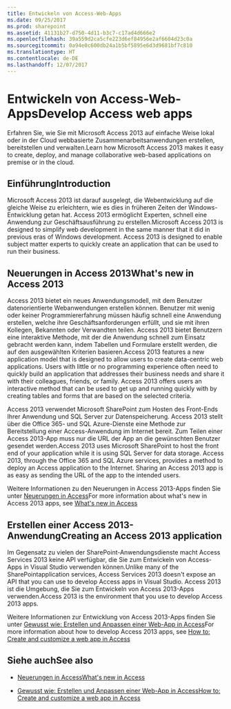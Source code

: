 ```yaml
---
title: Entwickeln von Access-Web-Apps
ms.date: 09/25/2017
ms.prod: sharepoint
ms.assetid: 41131b27-d750-4d11-b3c7-c17ad4d666e2
ms.openlocfilehash: 39a559d2ca5cfe223d6ef84956e2af6604d23c0a
ms.sourcegitcommit: 0a94e0c600db24a1b5bf5895e6d3d9681bf7c810
ms.translationtype: HT
ms.contentlocale: de-DE
ms.lasthandoff: 12/07/2017
---
```

# <a name="develop-access-web-apps"></a><span data-ttu-id="99a33-102">Entwickeln von Access-Web-Apps</span><span class="sxs-lookup"><span data-stu-id="99a33-102">Develop Access web apps</span></span>
<span data-ttu-id="99a33-103">Erfahren Sie, wie Sie mit Microsoft Access 2013 auf einfache Weise lokal oder in der Cloud webbasierte Zusammenarbeitsanwendungen erstellen, bereitstellen und verwalten.</span><span class="sxs-lookup"><span data-stu-id="99a33-103">Learn how Microsoft Access 2013 makes it easy to create, deploy, and manage collaborative web-based applications on premise or in the cloud.</span></span>
## <a name="introduction"></a><span data-ttu-id="99a33-104">Einführung</span><span class="sxs-lookup"><span data-stu-id="99a33-104">Introduction</span></span>
<span data-ttu-id="99a33-105"><a name="dk2_DevelopingAccess15WebApps_Introduction"> </a></span><span class="sxs-lookup"><span data-stu-id="99a33-105"><a name="dk2_DevelopingAccess15WebApps_Introduction"> </a></span></span>

<span data-ttu-id="99a33-p101">Microsoft Access 2013 ist darauf ausgelegt, die Webentwicklung auf die gleiche Weise zu erleichtern, wie es dies in früheren Zeiten der Windows-Entwicklung getan hat. Access 2013 ermöglicht Experten, schnell eine Anwendung zur Geschäftsausführung zu erstellen.</span><span class="sxs-lookup"><span data-stu-id="99a33-p101">Microsoft Access 2013 is designed to simplify web development in the same manner that it did in previous eras of Windows development. Access 2013 is designed to enable subject matter experts to quickly create an application that can be used to run their business.</span></span>
  
    
    

  
    
    

## <a name="whats-new-in-access-2013"></a><span data-ttu-id="99a33-108">Neuerungen in Access 2013</span><span class="sxs-lookup"><span data-stu-id="99a33-108">What's new in Access 2013</span></span>
<span data-ttu-id="99a33-109"><a name="dk2_DevelopingAccess15WebApps_whatsNewInAccess15"> </a></span><span class="sxs-lookup"><span data-stu-id="99a33-109"><a name="dk2_DevelopingAccess15WebApps_whatsNewInAccess15"> </a></span></span>

<span data-ttu-id="99a33-p102">Access 2013 bietet ein neues Anwendungsmodell, mit dem Benutzer datenorientierte Webanwendungen erstellen können. Benutzer mit wenig oder keiner Programmiererfahrung müssen häufig schnell eine Anwendung erstellen, welche ihre Geschäftsanforderungen erfüllt, und sie mit ihren Kollegen, Bekannten oder Verwandten teilen. Access 2013 bietet Benutzern eine interaktive Methode, mit der die Anwendung schnell zum Einsatz gebracht werden kann, indem Tabellen und Formulare erstellt werden, die auf den ausgewählten Kriterien basieren.</span><span class="sxs-lookup"><span data-stu-id="99a33-p102">Access 2013 features a new application model that is designed to allow users to create data-centric web applications. Users with little or no programming experience often need to quickly build an application that addresses their business needs and share it with their colleagues, friends, or family. Access 2013 offers users an interactive method that can be used to get up and running quickly with by creating tables and forms that are based on the selected criteria.</span></span>
  
    
    
<span data-ttu-id="99a33-p103">Access 2013 verwendet Microsoft SharePoint zum Hosten des Front-Ends Ihrer Anwendung und SQL Server zur Datenspeicherung. Access 2013 stellt über die Office 365- und SQL Azure-Dienste eine Methode zur Bereitstellung einer Access-Anwendung im Internet bereit. Zum Teilen einer Access 2013-App muss nur die URL der App an die gewünschten Benutzer gesendet werden.</span><span class="sxs-lookup"><span data-stu-id="99a33-p103">Access 2013 uses Microsoft SharePoint to host the front end of your application while it is using SQL Server for data storage. Access 2013, through the Office 365 and SQL Azure services, provides a method to deploy an Access application to the Internet. Sharing an Access 2013 app is as easy as sending the URL of the app to the intended users.</span></span>
  
    
    
<span data-ttu-id="99a33-116">Weitere Informationen zu den Neuerungen in Access 2013-Apps finden Sie unter  [Neuerungen in Access](what-s-new-in-access.md)</span><span class="sxs-lookup"><span data-stu-id="99a33-116">For more information about what's new in Access 2013 apps, see  [What's new in Access](what-s-new-in-access.md)</span></span>
  
    
    

## <a name="creating-an-access-2013-application"></a><span data-ttu-id="99a33-117">Erstellen einer Access 2013-Anwendung</span><span class="sxs-lookup"><span data-stu-id="99a33-117">Creating an Access 2013 application</span></span>
<span data-ttu-id="99a33-118"><a name="dk2_DevelopingAccess15WebApps_CreatingAnAccess15App"> </a></span><span class="sxs-lookup"><span data-stu-id="99a33-118"><a name="dk2_DevelopingAccess15WebApps_CreatingAnAccess15App"> </a></span></span>

<span data-ttu-id="99a33-119">Im Gegensatz zu vielen der SharePoint-Anwendungsdienste macht Access Services 2013 keine API verfügbar, die Sie zum Entwickeln von Access-Apps in Visual Studio verwenden können.</span><span class="sxs-lookup"><span data-stu-id="99a33-119">Unlike many of the SharePointapplication services, Access Services 2013 doesn't expose an API that you can use to develop Access apps in Visual Studio.</span></span> <span data-ttu-id="99a33-120">Access 2013 ist die Umgebung, die Sie zum Entwickeln von Access 2013-Apps verwenden.</span><span class="sxs-lookup"><span data-stu-id="99a33-120">Access 2013 is the environment that you use to develop Access 2013 apps.</span></span>
  
    
    
<span data-ttu-id="99a33-121">Weitere Informationen zur Entwicklung von Access 2013-Apps finden Sie unter [Gewusst wie: Erstellen und Anpassen einer Web-App in Access](http://msdn.microsoft.com/library/628745f4-82e9-4838-9726-6f3e506a654f%28Office.15%29.aspx)</span><span class="sxs-lookup"><span data-stu-id="99a33-121">For more information about how to develop Access 2013 apps, see  [How to: Create and customize a web app in Access](http://msdn.microsoft.com/library/628745f4-82e9-4838-9726-6f3e506a654f%28Office.15%29.aspx)</span></span>
  
    
    

## <a name="see-also"></a><span data-ttu-id="99a33-122">Siehe auch</span><span class="sxs-lookup"><span data-stu-id="99a33-122">See also</span></span>
<span data-ttu-id="99a33-123"><a name="dk2_DevelopingAccess15WebApps_AdditionalResources"> </a></span><span class="sxs-lookup"><span data-stu-id="99a33-123"><a name="dk2_DevelopingAccess15WebApps_AdditionalResources"> </a></span></span>


-  [<span data-ttu-id="99a33-124">Neuerungen in Access</span><span class="sxs-lookup"><span data-stu-id="99a33-124">What's new in Access</span></span>](what-s-new-in-access.md)
    
  
-  [<span data-ttu-id="99a33-125">Gewusst wie: Erstellen und Anpassen einer Web-App in Access</span><span class="sxs-lookup"><span data-stu-id="99a33-125">How to: Create and customize a web app in Access</span></span>](http://msdn.microsoft.com/library/628745f4-82e9-4838-9726-6f3e506a654f%28Office.15%29.aspx)
    
  

